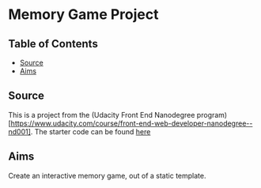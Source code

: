 # Memory Game Project

## Table of Contents

* [Source](#source)
* [Aims](#aims)

## Source

This is a project from the (Udacity Front End Nanodegree program)[https://www.udacity.com/course/front-end-web-developer-nanodegree--nd001]. The starter code can be found [here](https://github.com/udacity/fend-project-memory-game)

## Aims

Create an interactive memory game, out of a static template.